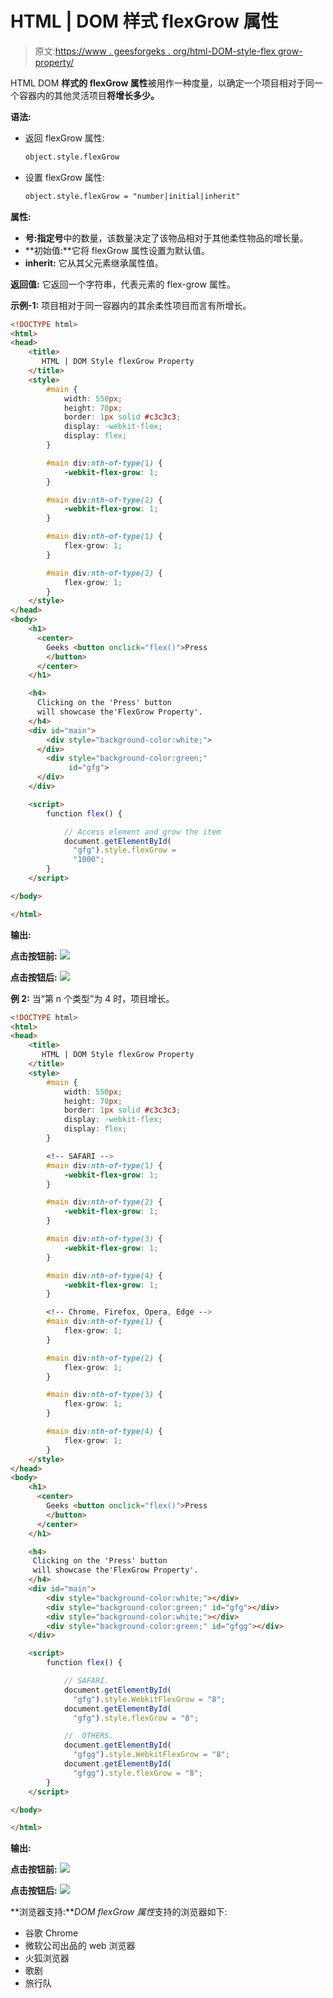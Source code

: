 # HTML | DOM 样式 flexGrow 属性

> 原文:[https://www . geesforgeks . org/html-DOM-style-flex grow-property/](https://www.geeksforgeeks.org/html-dom-style-flexgrow-property/)

HTML DOM **样式的 flexGrow 属性**被用作一种度量，以确定一个项目相对于同一个容器内的其他灵活项目**将增长多少。**

**语法:**

*   返回 flexGrow 属性:

    ```html
    object.style.flexGrow
    ```

*   设置 flexGrow 属性:

    ```html
    object.style.flexGrow = "number|initial|inherit"
    ```

**属性:**

*   **号:**指定**号**中的数量，该数量决定了该物品相对于其他柔性物品的增长量。
*   **初始值:**它将 flexGrow 属性设置为默认值。
*   **inherit:** 它从其父元素继承属性值。

**返回值:**
它返回一个字符串，代表元素的 flex-grow 属性。

**示例-1:** 项目相对于同一容器内的其余柔性项目而言有所增长。

```html
<!DOCTYPE html>
<html>
<head>
    <title>
       HTML | DOM Style flexGrow Property
    </title>
    <style>
        #main {
            width: 550px;
            height: 70px;
            border: 1px solid #c3c3c3;
            display: -webkit-flex;
            display: flex;
        }

        #main div:nth-of-type(1) {
            -webkit-flex-grow: 1;
        }

        #main div:nth-of-type(2) {
            -webkit-flex-grow: 1;
        }

        #main div:nth-of-type(1) {
            flex-grow: 1;
        }

        #main div:nth-of-type(2) {
            flex-grow: 1;
        }
    </style>
</head>
<body>
    <h1>
      <center>
        Geeks <button onclick="flex()">Press
        </button>
      </center> 
    </h1>

    <h4>
      Clicking on the 'Press' button 
      will showcase the'FlexGrow Property'.
    </h4>
    <div id="main">
        <div style="background-color:white;">
      </div>
        <div style="background-color:green;"
             id="gfg">
      </div>
    </div>

    <script>
        function flex() {

            // Access element and grow the item
            document.getElementById(
              "gfg").style.flexGrow = 
              "1000";
        }
    </script>

</body>

</html>
```

**输出:**

**点击按钮前:**
![](img/491b17f4d8ec64a707734a26925057fa.png)

**点击按钮后:**
![](img/67ac40d5f2043c81d485653459195bbd.png)

**例 2:** 当“第 n 个类型”为 4 时，项目增长。

```html
<!DOCTYPE html>
<html>
<head>
    <title>
       HTML | DOM Style flexGrow Property
    </title>
    <style>
        #main {
            width: 550px;
            height: 70px;
            border: 1px solid #c3c3c3;
            display: -webkit-flex;
            display: flex;
        }

        <!-- SAFARI -->
        #main div:nth-of-type(1) {
            -webkit-flex-grow: 1;
        }

        #main div:nth-of-type(2) {
            -webkit-flex-grow: 1;
        }

        #main div:nth-of-type(3) {
            -webkit-flex-grow: 1;
        }

        #main div:nth-of-type(4) {
            -webkit-flex-grow: 1;
        }

        <!-- Chrome, Firefox, Opera, Edge -->  
        #main div:nth-of-type(1) {
            flex-grow: 1;
        }

        #main div:nth-of-type(2) {
            flex-grow: 1;
        }

        #main div:nth-of-type(3) {
            flex-grow: 1;
        }

        #main div:nth-of-type(4) {
            flex-grow: 1;
        }
    </style>
</head>
<body>
    <h1>
      <center>
        Geeks <button onclick="flex()">Press
        </button>
      </center> 
    </h1>

    <h4>
     Clicking on the 'Press' button
     will showcase the'FlexGrow Property'.
    </h4>
    <div id="main">
        <div style="background-color:white;"></div>
        <div style="background-color:green;" id="gfg"></div>
        <div style="background-color:white;"></div>
        <div style="background-color:green;" id="gfgg"></div>
    </div>

    <script>
        function flex() {

            // SAFARI.
            document.getElementById(
              "gfg").style.WebkitFlexGrow = "8";
            document.getElementById(
              "gfg").style.flexGrow = "8";

            //  OTHERS.
            document.getElementById(
              "gfgg").style.WebkitFlexGrow = "8";
            document.getElementById(
              "gfgg").style.flexGrow = "8";
        }
    </script>

</body>

</html>
```

**输出:**

**点击按钮前:**
![](img/19b4e32c5b58dd28ab9b79a1529e1d23.png)

**点击按钮后:**
![](img/950137dc5ee187cd1f039f5c54d790e2.png)

**浏览器支持:***DOM flexGrow 属性*支持的浏览器如下:

*   谷歌 Chrome
*   微软公司出品的 web 浏览器
*   火狐浏览器
*   歌剧
*   旅行队